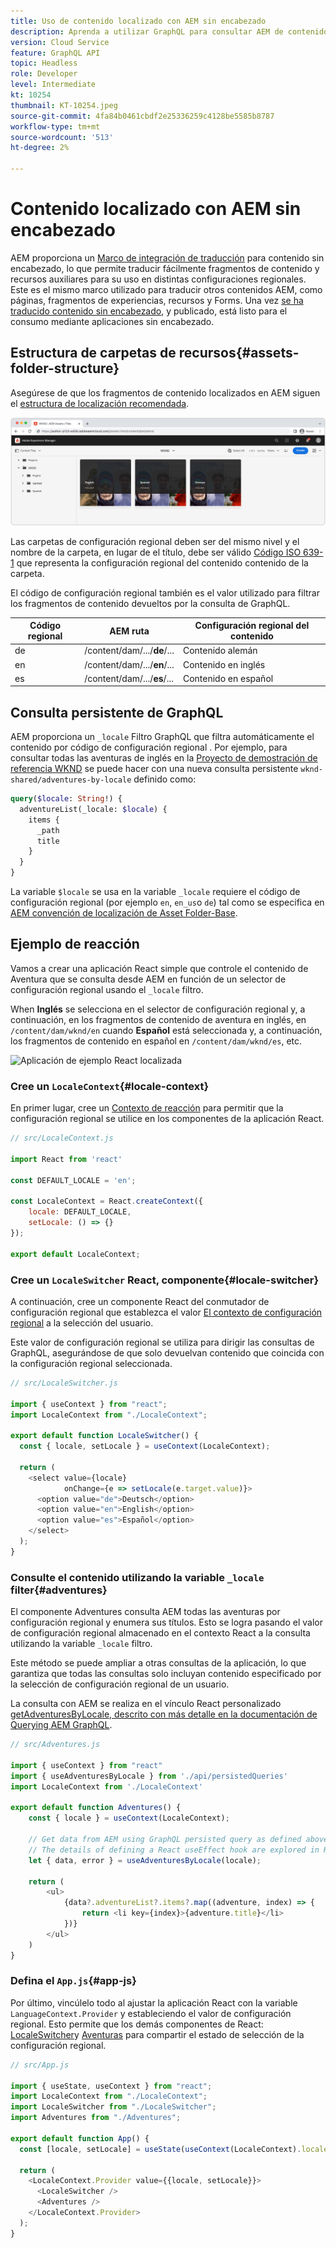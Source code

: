```yaml
---
title: Uso de contenido localizado con AEM sin encabezado
description: Aprenda a utilizar GraphQL para consultar AEM de contenido localizado.
version: Cloud Service
feature: GraphQL API
topic: Headless
role: Developer
level: Intermediate
kt: 10254
thumbnail: KT-10254.jpeg
source-git-commit: 4fa84b0461cbdf2e25336259c4128be5585b8787
workflow-type: tm+mt
source-wordcount: '513'
ht-degree: 2%

---
```



# Contenido localizado con AEM sin encabezado

AEM proporciona un [Marco de integración de traducción](https://experienceleague.adobe.com/docs/experience-manager-cloud-service/content/sites/administering/reusing-content/translation/integration-framework.html) para contenido sin encabezado, lo que permite traducir fácilmente fragmentos de contenido y recursos auxiliares para su uso en distintas configuraciones regionales. Este es el mismo marco utilizado para traducir otros contenidos AEM, como páginas, fragmentos de experiencias, recursos y Forms. Una vez [se ha traducido contenido sin encabezado](https://experienceleague.adobe.com/docs/experience-manager-cloud-service/content/headless/journeys/translation/overview.html?lang=es), y publicado, está listo para el consumo mediante aplicaciones sin encabezado.

## Estructura de carpetas de recursos{#assets-folder-structure}

Asegúrese de que los fragmentos de contenido localizados en AEM siguen el [estructura de localización recomendada](https://experienceleague.adobe.com/docs/experience-manager-cloud-service/content/headless/journeys/translation/getting-started.html#recommended-structure).

![Carpetas de recursos AEM localizadas](./assets/localized-content/asset-folders.jpg)

Las carpetas de configuración regional deben ser del mismo nivel y el nombre de la carpeta, en lugar de el título, debe ser válido [Código ISO 639-1](https://en.wikipedia.org/wiki/List_of_ISO_639-1_codes) que representa la configuración regional del contenido contenido de la carpeta.

El código de configuración regional también es el valor utilizado para filtrar los fragmentos de contenido devueltos por la consulta de GraphQL.

| Código regional | AEM ruta | Configuración regional del contenido |
|--------------------------------|----------|----------|
| de | /content/dam/.../**de**/... | Contenido alemán |
| en | /content/dam/.../**en**/... | Contenido en inglés |
| es | /content/dam/.../**es**/... | Contenido en español |

## Consulta persistente de GraphQL

AEM proporciona un `_locale` Filtro GraphQL que filtra automáticamente el contenido por código de configuración regional . Por ejemplo, para consultar todas las aventuras de inglés en la [Proyecto de demostración de referencia WKND](https://experienceleague.adobe.com/docs/experience-manager-cloud-service/content/onboarding/demo-add-on/create-site.html) se puede hacer con una nueva consulta persistente `wknd-shared/adventures-by-locale` definido como:

```graphql
query($locale: String!) {
  adventureList(_locale: $locale) {
    items {      
      _path
      title
    }
  }
}
```

La variable `$locale` se usa en la variable `_locale` requiere el código de configuración regional (por ejemplo `en`, `en_us`o `de`) tal como se especifica en [AEM convención de localización de Asset Folder-Base](#assets-folder-structure).

## Ejemplo de reacción

Vamos a crear una aplicación React simple que controle el contenido de Aventura que se consulta desde AEM en función de un selector de configuración regional usando el `_locale` filtro.

When __Inglés__ se selecciona en el selector de configuración regional y, a continuación, en los fragmentos de contenido de aventura en inglés, en `/content/dam/wknd/en` cuando __Español__ está seleccionada y, a continuación, los fragmentos de contenido en español en `/content/dam/wknd/es`, etc.

![Aplicación de ejemplo React localizada](./assets/localized-content/react-example.png)

### Cree un `LocaleContext`{#locale-context}

En primer lugar, cree un [Contexto de reacción](https://reactjs.org/docs/context.html) para permitir que la configuración regional se utilice en los componentes de la aplicación React.

```javascript
// src/LocaleContext.js

import React from 'react'

const DEFAULT_LOCALE = 'en';

const LocaleContext = React.createContext({
    locale: DEFAULT_LOCALE, 
    setLocale: () => {}
});

export default LocaleContext;
```

### Cree un `LocaleSwitcher` React, componente{#locale-switcher}

A continuación, cree un componente React del conmutador de configuración regional que establezca el valor [El contexto de configuración regional](#locale-context) a la selección del usuario.

Este valor de configuración regional se utiliza para dirigir las consultas de GraphQL, asegurándose de que solo devuelvan contenido que coincida con la configuración regional seleccionada.

```javascript
// src/LocaleSwitcher.js

import { useContext } from "react";
import LocaleContext from "./LocaleContext";

export default function LocaleSwitcher() {
  const { locale, setLocale } = useContext(LocaleContext);

  return (
    <select value={locale}
            onChange={e => setLocale(e.target.value)}>
      <option value="de">Deutsch</option>
      <option value="en">English</option>
      <option value="es">Español</option>
    </select>
  );
}
```

### Consulte el contenido utilizando la variable `_locale` filter{#adventures}

El componente Adventures consulta AEM todas las aventuras por configuración regional y enumera sus títulos. Esto se logra pasando el valor de configuración regional almacenado en el contexto React a la consulta utilizando la variable `_locale` filtro.

Este método se puede ampliar a otras consultas de la aplicación, lo que garantiza que todas las consultas solo incluyan contenido especificado por la selección de configuración regional de un usuario.

La consulta con AEM se realiza en el vínculo React personalizado [getAdventuresByLocale, descrito con más detalle en la documentación de Querying AEM GraphQL](./aem-headless-sdk.md).

```javascript
// src/Adventures.js

import { useContext } from "react"
import { useAdventuresByLocale } from './api/persistedQueries'
import LocaleContext from './LocaleContext'

export default function Adventures() {
    const { locale } = useContext(LocaleContext);

    // Get data from AEM using GraphQL persisted query as defined above 
    // The details of defining a React useEffect hook are explored in How to > AEM Headless SDK
    let { data, error } = useAdventuresByLocale(locale);

    return (
        <ul>
            {data?.adventureList?.items?.map((adventure, index) => { 
                return <li key={index}>{adventure.title}</li>
            })}
        </ul>
    )
}
```

### Defina el `App.js`{#app-js}

Por último, vincúlelo todo al ajustar la aplicación React con la variable `LanguageContext.Provider` y estableciendo el valor de configuración regional. Esto permite que los demás componentes de React: [LocaleSwitcher](#locale-switcher)y [Aventuras](#adventures) para compartir el estado de selección de la configuración regional.

```javascript
// src/App.js

import { useState, useContext } from "react";
import LocaleContext from "./LocaleContext";
import LocaleSwitcher from "./LocaleSwitcher";
import Adventures from "./Adventures";

export default function App() {
  const [locale, setLocale] = useState(useContext(LocaleContext).locale);

  return (
    <LocaleContext.Provider value={{locale, setLocale}}>
      <LocaleSwitcher />
      <Adventures />
    </LocaleContext.Provider>
  );
}
```
